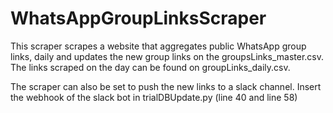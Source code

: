 # WhatsAppGroupLinksScraper
This scraper scrapes a website that aggregates public WhatsApp group links, daily and updates the new group links on the groupsLinks_master.csv. The links scraped on the day can be found on groupLinks_daily.csv. 

The scraper can also be set to push the new links to a slack channel. Insert the webhook of the slack bot in trialDBUpdate.py (line 40 and line 58)